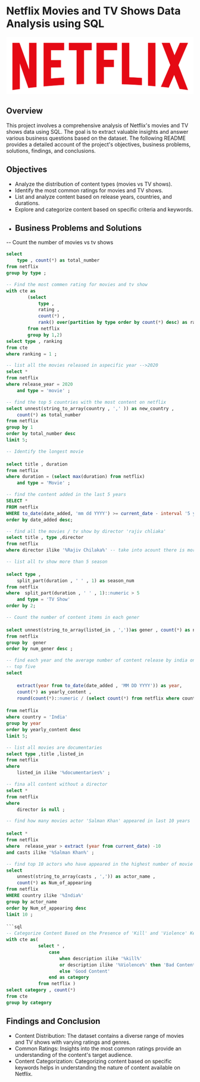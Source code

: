# Netflix Movies and TV Shows Data Analysis using SQL
![Netflix Logo](https://github.com/mina407/Netflix_Sql_Project/blob/main/logo.png)
## Overview 
This project involves a comprehensive analysis of Netflix's movies and TV shows data using SQL. The goal is to extract valuable insights and answer various business questions based on the dataset. The following README provides a detailed account of the project's objectives, business problems, solutions, findings, and conclusions.
## Objectives
* Analyze the distribution of content types (movies vs TV shows).
* Identify the most common ratings for movies and TV shows.
* List and analyze content based on release years, countries, and durations.
* Explore and categorize content based on specific criteria and keywords.
* ## Business Problems and Solutions

-- Count the number of movies vs tv shows  
```sql
select 
	type , count(*) as total_number 
from netflix 
group by type ;
```

```sql
-- Find the most commen rating for movies and tv show 
with cte as 
		(select 
			type ,
			rating ,
			count(*) ,
			rank() over(partition by type order by count(*) desc) as ranking
		from netflix 
		group by 1,2) 
select type , ranking 
from cte 
where ranking = 1 ;
```
```sql
-- list all the movies released in aspecific year -->2020
select * 
from netflix 
where release_year = 2020 
	and type = 'movie' ;
```

```sql 
-- find the top 5 countries with the most content on netflix 
select unnest(string_to_array(country , ',' )) as new_country , 
	count(*) as total_number
from netflix 
group by 1 
order by total_number desc 
limit 5;
```

```sql
-- Identify the longest movie 

select title , duration 
from netflix 
where duration = (select max(duration) from netflix)
	and type = 'Movie' ;
```

```sql
-- find the content added in the last 5 years 
SELECT * 
FROM netflix
WHERE to_date(date_added, 'mm dd YYYY') >= current_date - interval '5 years' 
order by date_added desc;
```

```sql
-- find all the movies / tv show by director 'rajiv chliaka'
select title , type ,director
from netflix 
where director ilike '%Rajiv Chilaka%' -- take into acount there is more than one director

```

```sql
-- list all tv show more than 5 season 

select type ,
	split_part(duration , ' ' , 1) as season_num
from netflix
where  split_part(duration , ' ' , 1)::numeric > 5
	and type = 'TV Show'
order by 2;
```

```sql
-- Count the number of content items in each gener 

select unnest(string_to_array(listed_in , ','))as gener , count(*) as num_gener 
from netflix 
group by  gener
order by num_gener desc ;
```

```sql
-- find each year and the average number of content release by india on netflix 
-- top five 
select 

	extract(year from to_date(date_added , 'MM DD YYYY')) as year,
	count(*) as yearly_content ,
	round(count(*)::numeric / (select count(*) from netflix where country = 'India')::numeric *100  , 1) ||'%' as Avg_yearly
	
from netflix 
where country = 'India'
group by year
order by yearly_content desc
limit 5;
```

```sql
-- list all movies are documentaries
select type ,title ,listed_in
from netflix 
where 
	listed_in ilike '%documentaries%' ; 
```

```sql
-- fina all content without a director 
select * 
from netflix 
where 
	director is null ;
```

```sql
-- find how many movies actor 'Salman Khan' appeared in last 10 years 

select * 
from netflix 
where  release_year > extract (year from current_date) -10
and casts ilike '%Salman Khan%' ; 
```

```sql
-- find top 10 actors who have appeared in the highest number of movie product in india 
select 
	unnest(string_to_array(casts , ',')) as actor_name , 
	count(*) as Num_of_appearing 
from netflix 
WHERE country ilike '%India%'
group by actor_name
order by Num_of_appearing desc
limit 10 ;

```sql
-- Categorize Content Based on the Presence of 'Kill' and 'Violence' Keywords
with cte as( 
			select * , 
				case 
					when description ilike '%kill%' 
					or description ilike '%Violence%' then 'Bad Content' 
					else 'Good Content'
				end as category 
			from netflix ) 
select category , count(*)
from cte 
group by category 
```
## Findings and Conclusion
* Content Distribution: The dataset contains a diverse range of movies and TV shows with varying ratings and genres.
* Common Ratings: Insights into the most common ratings provide an understanding of the content's target audience.
* Content Categorization: Categorizing content based on specific keywords helps in understanding the nature of content available on Netflix.
